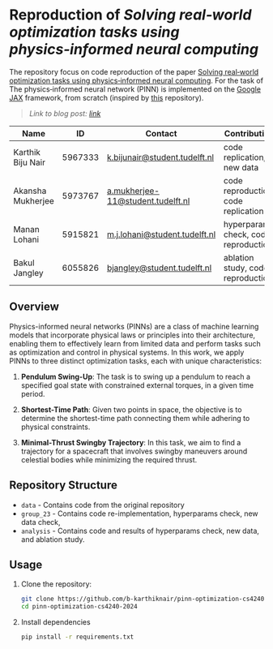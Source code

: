 # Reproduction of *Solving real‑world optimization tasks using physics‑informed neural computing*


The repository focus on code reproduction of the paper [Solving real‑world optimization tasks using physics‑informed neural computing](https://www.nature.com/articles/s41598-023-49977-3.pdf). For the task of The physics‑informed neural network (PINN) is implemented on the [Google JAX](https://github.com/google/jax) framework, from scratch (inspired by [this](https://github.com/tud-phi/ics-pa-sv?tab=readme-ov-file) repository). 

> *Link to blog post: [link](https://medium.com/@lohani.manan/9108df3b70f8)*


|Name|ID|Contact|Contribution|
|-|-|-|-|
|Karthik Biju Nair|5967333|k.bijunair@student.tudelft.nl|code replication, new data|
|Akansha Mukherjee|5973767|a.mukherjee-11@student.tudelft.nl|code reproduction,  code replication|
|Manan Lohani|5915821|m.j.lohani@student.tudelft.nl|hyperparams check, code reproduction|
|Bakul Jangley|6055826|bjangley@student.tudelft.nl|ablation study, code reproduction|

## Overview

Physics-informed neural networks (PINNs) are a class of machine learning models that incorporate physical laws or principles into their architecture, enabling them to effectively learn from limited data and perform tasks such as optimization and control in physical systems. In this work, we apply PINNs to three distinct optimization tasks, each with unique characteristics:

1. **Pendulum Swing-Up**: The task is to swing up a pendulum to reach a specified goal state with constrained external torques, in a given time period.

2. **Shortest-Time Path**: Given two points in space, the objective is to determine the shortest-time path connecting them while adhering to physical constraints.

3. **Minimal-Thrust Swingby Trajectory**: In this task, we aim to find a trajectory for a spacecraft that involves swingby maneuvers around celestial bodies while minimizing the required thrust.

## Repository Structure
- `data` - Contains code from the original repository
- `group_23` - Contains code re-implementation, hyperparams check, new data check, 
- `analysis` - Contains code and results of hyperparams check, new data, and ablation study.


## Usage
1. Clone the repository:
    ```bash
    git clone https://github.com/b-karthiknair/pinn-optimization-cs4240-2024.git
    cd pinn-optimization-cs4240-2024
    ```
2. Install dependencies
    ```bash
    pip install -r requirements.txt
    ```